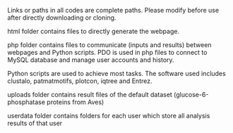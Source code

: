Links or paths in all codes are complete paths. Please modify before use after directly downloading or cloning.

html folder contains files to directly generate the webpage. 

php folder contains files to communicate (inputs and results) between webpages and Python scripts. PDO is used in php files to connect to MySQL database and manage user accounts and history.

Python scripts are used to achieve most tasks. The software used includes clustalo, patmatmotifs, plotcon, iqtree and Entrez.

uploads folder contains result files of the default dataset (glucose-6-phosphatase proteins from Aves)

userdata folder contains folders for each user which store all analysis results of that user
